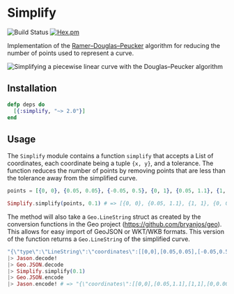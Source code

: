 # Simplify

![Build Status](https://github.com/pkinney/topo/actions/workflows/ci.yaml/badge.svg)
[![Hex.pm](https://img.shields.io/hexpm/v/simplify.svg)](https://hex.pm/packages/simplify)

Implementation of the [Ramer–Douglas–Peucker](https://en.wikipedia.org/wiki/Ramer%E2%80%93Douglas%E2%80%93Peucker_algorithm)
algorithm for reducing the number of points used to represent a curve.

![Simplifying a piecewise linear curve with the Douglas–Peucker algorithm](https://upload.wikimedia.org/wikipedia/commons/3/30/Douglas-Peucker_animated.gif)

## Installation

```elixir
defp deps do
  [{:simplify, "~> 2.0"}]
end
```

## Usage

The `Simplify` module contains a function `simplify` that accepts a List of
coordinates, each coordinate being a tuple `{x, y}`, and a tolerance. The
function reduces the number of points by removing points that are less than
the tolerance away from the simplified curve.

```elixir
points = [{0, 0}, {0.05, 0.05}, {-0.05, 0.5}, {0, 1}, {0.05, 1.1}, {1, 1}, {0.5, 0.5}, {0, 0.0001}]

Simplify.simplify(points, 0.1) # => [{0, 0}, {0.05, 1.1}, {1, 1}, {0, 0.0001}]
```

The method will also take a `Geo.LineString` struct as created by the conversion
functions in the Geo project (https://github.com/bryanjos/geo). This allows
for easy import of GeoJSON or WKT/WKB formats. This version of the function
returns a `Geo.LineString` of the simplified curve.

```elixir
"{\"type\":\"LineString\":\"coordinates\":[[0,0],[0.05,0.05],[-0.05,0.5],[0,1],[0.05,1.1],[1,1],[0.5,0.5],[0,0.0001]]"
|> Jason.decode!
|> Geo.JSON.decode
|> Simplify.simplify(0.1)
|> Geo.JSON.encode
|> Jason.encode! # => "{\"coordinates\":[[0,0],[0.05,1.1],[1,1],[0,0.0001]],\"type\":\"LineString\"}"
```

